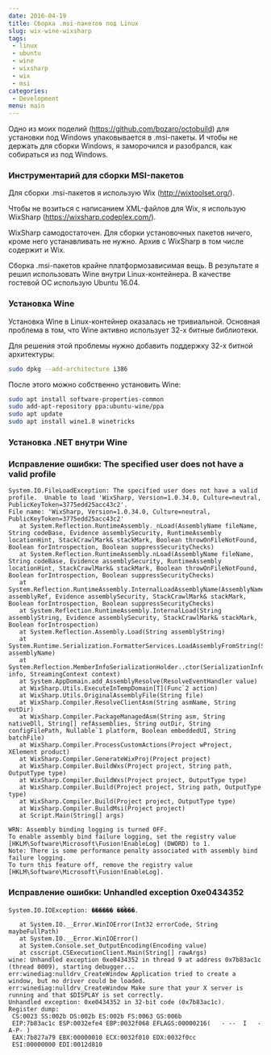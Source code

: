 ```yaml
---
date: 2016-04-19
title: Сборка .msi-пакетов под Linux
slug: wix-wine-wixsharp
tags:
 - linux
 - ubuntu
 - wine
 - wixsharp
 - wix
 - msi
categories:
 - Development
menu: main
---
```


Одно из моих поделий (https://github.com/bozaro/octobuild) для установки
под Windows упаковывается в .msi-пакеты. И чтобы не держать для сборки
Windows, я заморочился и разобрался, как собираться из под Windows.
<!--more-->
### Инструментарий для сборки MSI-пакетов
Для сборки .msi-пакетов я использую Wix (http://wixtoolset.org/).

Чтобы не возиться с написанием XML-файлов для Wix, я использую WixSharp
(https://wixsharp.codeplex.com/).

WixSharp самодостаточен. Для сборки установочных пакетов ничего, кроме него
устанавливать не нужно. Архив с WixSharp в том числе содержит и Wix.

Сборка .msi-пакетов крайне платформозависимая вещь. В результате я решил
использовать Wine внутри Linux-контейнера. В качестве гостевой ОС использую
Ubuntu 16.04.

### Установка Wine
Установка Wine в Linux-контейнер оказалась не тривиальной. Основная проблема
в том, что Wine активно использует 32-х битные библиотеки.

Для решения этой проблемы нужно добавить поддержку 32-х битной архитектуры:
```bash
sudo dpkg --add-architecture i386
```

После этого можно собственно установить Wine:
```bash
sudo apt install software-properties-common
sudo add-apt-repository ppa:ubuntu-wine/ppa
sudo apt update
sudo apt install wine1.8 winetricks
```

### Установка .NET внутри Wine

### Исправление ошибки: The specified user does not have a valid profile
```
System.IO.FileLoadException: The specified user does not have a valid profile.  Unable to load 'WixSharp, Version=1.0.34.0, Culture=neutral, PublicKeyToken=3775edd25acc43c2'.
File name: 'WixSharp, Version=1.0.34.0, Culture=neutral, PublicKeyToken=3775edd25acc43c2'
   at System.Reflection.RuntimeAssembly._nLoad(AssemblyName fileName, String codeBase, Evidence assemblySecurity, RuntimeAssembly locationHint, StackCrawlMark& stackMark, Boolean throwOnFileNotFound, Boolean forIntrospection, Boolean suppressSecurityChecks)
   at System.Reflection.RuntimeAssembly.nLoad(AssemblyName fileName, String codeBase, Evidence assemblySecurity, RuntimeAssembly locationHint, StackCrawlMark& stackMark, Boolean throwOnFileNotFound, Boolean forIntrospection, Boolean suppressSecurityChecks)
   at System.Reflection.RuntimeAssembly.InternalLoadAssemblyName(AssemblyName assemblyRef, Evidence assemblySecurity, StackCrawlMark& stackMark, Boolean forIntrospection, Boolean suppressSecurityChecks)
   at System.Reflection.RuntimeAssembly.InternalLoad(String assemblyString, Evidence assemblySecurity, StackCrawlMark& stackMark, Boolean forIntrospection)
   at System.Reflection.Assembly.Load(String assemblyString)
   at System.Runtime.Serialization.FormatterServices.LoadAssemblyFromString(String assemblyName)
   at System.Reflection.MemberInfoSerializationHolder..ctor(SerializationInfo info, StreamingContext context)
   at System.AppDomain.add_AssemblyResolve(ResolveEventHandler value)
   at WixSharp.Utils.ExecuteInTempDomain[T](Func`2 action)
   at WixSharp.Utils.OriginalAssemblyFile(String file)
   at WixSharp.Compiler.ResolveClientAsm(String asmName, String outDir)
   at WixSharp.Compiler.PackageManagedAsm(String asm, String nativeDll, String[] refAssemblies, String outDir, String configFilePath, Nullable`1 platform, Boolean embeddedUI, String batchFile)
   at WixSharp.Compiler.ProcessCustomActions(Project wProject, XElement product)
   at WixSharp.Compiler.GenerateWixProj(Project project)
   at WixSharp.Compiler.BuildWxs(Project project, String path, OutputType type)
   at WixSharp.Compiler.BuildWxs(Project project, OutputType type)
   at WixSharp.Compiler.Build(Project project, String path, OutputType type)
   at WixSharp.Compiler.Build(Project project, OutputType type)
   at WixSharp.Compiler.BuildMsi(Project project)
   at Script.Main(String[] args)

WRN: Assembly binding logging is turned OFF.
To enable assembly bind failure logging, set the registry value [HKLM\Software\Microsoft\Fusion!EnableLog] (DWORD) to 1.
Note: There is some performance penalty associated with assembly bind failure logging.
To turn this feature off, remove the registry value [HKLM\Software\Microsoft\Fusion!EnableLog].
```

### Исправление ошибки: Unhandled exception 0xe0434352
```
System.IO.IOException: ������ ��ࠬ���.

   at System.IO.__Error.WinIOError(Int32 errorCode, String maybeFullPath)
   at System.IO.__Error.WinIOError()
   at System.Console.set_OutputEncoding(Encoding value)
   at csscript.CSExecutionClient.Main(String[] rawArgs)
wine: Unhandled exception 0xe0434352 in thread 9 at address 0x7b83ac1c (thread 0009), starting debugger...
err:winediag:nulldrv_CreateWindow Application tried to create a window, but no driver could be loaded.
err:winediag:nulldrv_CreateWindow Make sure that your X server is running and that $DISPLAY is set correctly.
Unhandled exception: 0xe0434352 in 32-bit code (0x7b83ac1c).
Register dump:
 CS:0023 SS:002b DS:002b ES:002b FS:0063 GS:006b
 EIP:7b83ac1c ESP:0032efe4 EBP:0032f068 EFLAGS:00000216(   - --  I   -A-P- )
 EAX:7b827a79 EBX:00000010 ECX:0032f010 EDX:0032f0cc
 ESI:00000000 EDI:0012d810
```
